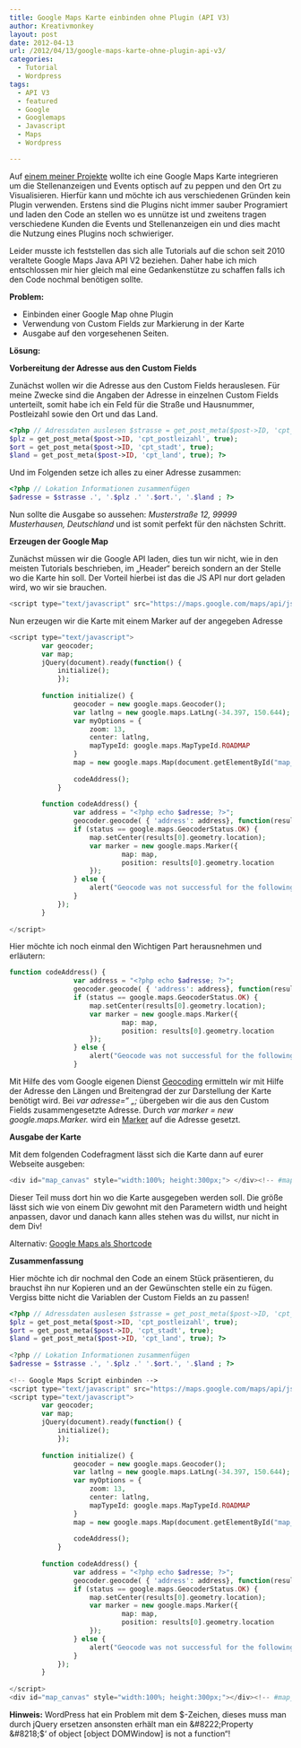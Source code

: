 ```yaml
---
title: Google Maps Karte einbinden ohne Plugin (API V3)
author: Kreativmonkey
layout: post
date: 2012-04-13
url: /2012/04/13/google-maps-karte-ohne-plugin-api-v3/
categories:
  - Tutorial
  - Wordpress
tags:
  - API V3
  - featured
  - Google
  - Googlemaps
  - Javascript
  - Maps
  - Wordpress

---
```

Auf [einem meiner Projekte][1] wollte ich eine Google Maps Karte integrieren um die Stellenanzeigen und Events optisch auf zu peppen und den Ort zu Visualisieren. Hierfür kann und möchte ich aus verschiedenen Gründen kein Plugin verwenden. Erstens sind die Plugins nicht immer sauber Programiert und laden den Code an stellen wo es unnütze ist und zweitens tragen verschiedene Kunden die Events und Stellenanzeigen ein und dies macht die Nutzung eines Plugins noch schwieriger.

Leider musste ich feststellen das sich alle Tutorials auf die schon seit 2010 veraltete Google Maps Java API V2 beziehen. Daher habe ich mich entschlossen mir hier gleich mal eine Gedankenstütze zu schaffen falls ich den Code nochmal benötigen sollte.
  
<!--more-->

**Problem:**

  * Einbinden einer Google Map ohne Plugin
  * Verwendung von Custom Fields zur Markierung in der Karte
  * Ausgabe auf den vorgesehenen Seiten.

**Lösung:**

**Vorbereitung der Adresse aus den Custom Fields**
  
Zunächst wollen wir die Adresse aus den Custom Fields herauslesen. Für meine Zwecke sind die Angaben der Adresse in einzelnen Custom Fields unterteilt, somit habe ich ein Feld für die Straße und Hausnummer, Postleizahl sowie den Ort und das Land.

```php
<?php // Adressdaten auslesen $strasse = get_post_meta($post->ID, 'cpt_strasse_nr', true);
$plz = get_post_meta($post->ID, 'cpt_postleizahl', true);
$ort = get_post_meta($post->ID, 'cpt_stadt', true);
$land = get_post_meta($post->ID, 'cpt_land', true); ?>
```

Und im Folgenden setze ich alles zu einer Adresse zusammen:

```php
<?php // Lokation Informationen zusammenfügen 
$adresse = $strasse .', '.$plz .' '.$ort.', '.$land ; ?>
```

Nun sollte die Ausgabe so aussehen: _Musterstraße 12, 99999 Musterhausen, Deutschland_ und ist somit perfekt für den nächsten Schritt.

**Erzeugen der Google Map**
  
Zunächst müssen wir die Google API laden, dies tun wir nicht, wie in den meisten Tutorials beschrieben, im &#8222;Header&#8220; bereich sondern an der Stelle wo die Karte hin soll. Der Vorteil hierbei ist das die JS API nur dort geladen wird, wo wir sie brauchen.

```php
<script type="text/javascript" src="https://maps.google.com/maps/api/js?sensor=false"></script>
```

Nun erzeugen wir die Karte mit einem Marker auf der angegeben Adresse

```php
<script type="text/javascript">
		var geocoder;
  		var map;
		jQuery(document).ready(function() {
 			initialize();
			}); 
 
  		function initialize() {
    			geocoder = new google.maps.Geocoder();
    			var latlng = new google.maps.LatLng(-34.397, 150.644);
    			var myOptions = {
      				zoom: 13,
      				center: latlng,
      				mapTypeId: google.maps.MapTypeId.ROADMAP
    			}
    			map = new google.maps.Map(document.getElementById("map_canvas"), myOptions);
 
    			codeAddress();
  			}
 
		function codeAddress() {
    			var address = "<?php echo $adresse; ?>";
    			geocoder.geocode( { 'address': address}, function(results, status) {
      			if (status == google.maps.GeocoderStatus.OK) {
        			map.setCenter(results[0].geometry.location);
        			var marker = new google.maps.Marker({
            				map: map,
            				position: results[0].geometry.location
        			});
      			} else {
        			alert("Geocode was not successful for the following reason: " + status);
      			}
    		});
  		}
 
</script>
```

Hier möchte ich noch einmal den Wichtigen Part herausnehmen und erläutern:

```php
function codeAddress() {
    			var address = "<?php echo $adresse; ?>";
    			geocoder.geocode( { 'address': address}, function(results, status) {
      			if (status == google.maps.GeocoderStatus.OK) {
        			map.setCenter(results[0].geometry.location);
        			var marker = new google.maps.Marker({
            				map: map,
            				position: results[0].geometry.location
        			});
      			} else {
        			alert("Geocode was not successful for the following reason: " + status);
      			}
```

Mit Hilfe des vom Google eigenen Dienst [Geocoding][2] ermitteln wir mit Hilfe der Adresse den Längen und Breitengrad der zur Darstellung der Karte benötigt wird. Bei _var adresse=&#8220; &#8222;;_ übergeben wir die aus den Custom Fields zusammengesetzte Adresse. Durch _var marker = new google.maps.Marker._ wird ein [Marker][3] auf die Adresse gesetzt.

**Ausgabe der Karte**
  
Mit dem folgenden Codefragment lässt sich die Karte dann auf eurer Webseite ausgeben:

```php
<div id="map_canvas" style="width:100%; height:300px;"> </div><!-- #map_canvas -->
```

Dieser Teil muss dort hin wo die Karte ausgegeben werden soll. Die größe lässt sich wie von einem Div gewohnt mit den Parametern width und height anpassen, davor und danach kann alles stehen was du willst, nur nicht in dem Div!
  
Alternativ: [Google Maps als Shortcode][4]

**Zusammenfassung**
  
Hier möchte ich dir nochmal den Code an einem Stück präsentieren, du brauchst ihn nur Kopieren und an der Gewünschten stelle ein zu fügen. Vergiss bitte nicht die Variablen der Custom Fields an zu passen!

```php
<?php // Adressdaten auslesen $strasse = get_post_meta($post->ID, 'cpt_strasse_nr', true);
$plz = get_post_meta($post->ID, 'cpt_postleizahl', true);
$ort = get_post_meta($post->ID, 'cpt_stadt', true);
$land = get_post_meta($post->ID, 'cpt_land', true); ?>
 
<?php // Lokation Informationen zusammenfügen 	
$adresse = $strasse .', '.$plz .' '.$ort.', '.$land ; ?>
 
<!-- Google Maps Script einbinden -->
<script type="text/javascript" src="https://maps.google.com/maps/api/js?sensor=false"></script>
<script type="text/javascript">
		var geocoder;
  		var map;
		jQuery(document).ready(function() {
 			initialize();
			}); 
 
  		function initialize() {
    			geocoder = new google.maps.Geocoder();
    			var latlng = new google.maps.LatLng(-34.397, 150.644);
    			var myOptions = {
      				zoom: 13,
      				center: latlng,
      				mapTypeId: google.maps.MapTypeId.ROADMAP
    			}
    			map = new google.maps.Map(document.getElementById("map_canvas"), myOptions);
 
    			codeAddress();
  			}
 
		function codeAddress() {
    			var address = "<?php echo $adresse; ?>";
    			geocoder.geocode( { 'address': address}, function(results, status) {
      			if (status == google.maps.GeocoderStatus.OK) {
        			map.setCenter(results[0].geometry.location);
        			var marker = new google.maps.Marker({
            				map: map,
            				position: results[0].geometry.location
        			});
      			} else {
        			alert("Geocode was not successful for the following reason: " + status);
      			}
    		});
  		}
 
</script>
<div id="map_canvas" style="width:100%; height:300px;"></div><!-- #map_canvas -->
```

**Hinweis:** WordPress hat ein Problem mit dem $-Zeichen, dieses muss man durch jQuery ersetzen ansonsten erhält man ein &#8222;Property &#8218;$&#8216; of object [object DOMWindow] is not a function&#8220;!

 [1]: http://www.mta-r.de/events/
 [2]: https://developers.google.com/maps/documentation/javascript/geocoding
 [3]: https://developers.google.com/maps/documentation/javascript/overlays#Markers
 [4]: http://wpschnipsel.de/2012/07/23/google-maps-shortcode-mit-api-3/
